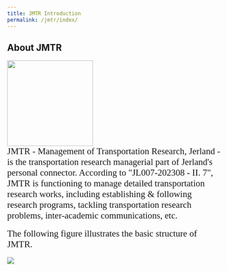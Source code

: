 ```yaml
---
title: JMTR Introduction
permalink: /jmtr/index/
---
```



<style>
.intro{
font-family:times;
font-size:21px;
}
</style>

## About JMTR
<div class="container">
    <div class="row">
        <div class="col-md-3">
          <img src="{{ "/assets/img/JMTR_icon.png" | relative_url }}" class="center" width='200' height='200'>
        </div>
        <div class="col-md-6">
            <div class="intro">
            JMTR - Management of Transportation Research, Jerland - is the transportation research managerial part of Jerland's personal connector. According to "JL007-202308 - II. 7", JMTR is functioning to manage detailed transportation research works, including establishing & following research programs, tackling transportation research problems, inter-academic communications, etc. 
            </div>
        </div>
    </div>
</div>
<br>
<div class="intro">
The following figure illustrates the basic structure of JMTR.
</div>
<br>
<img src="{{ "jmtr/JMTR.jpg" | relative_url }}">
